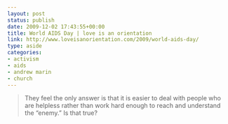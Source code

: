 ```yaml
---
layout: post
status: publish
date: 2009-12-02 17:43:55+00:00
title: World AIDS Day | love is an orientation
link: http://www.loveisanorientation.com/2009/world-aids-day/
type: aside
categories:
- activism
- aids
- andrew marin
- church
---
```


> They feel the only answer is that it is easier to deal with people who are helpless rather than work hard enough to reach and understand the “enemy.”  Is that true?